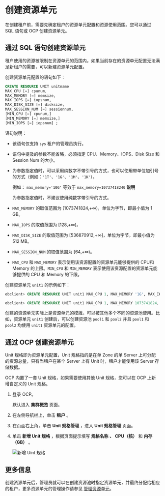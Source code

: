 创建资源单元 
===========================

在创建租户前，需要先确定租户的资源单元配置和资源使用范围。您可以通过 SQL 语句或 OCP 创建资源单元。

通过 SQL 语句创建资源单元 
------------------------------------

租户使用的资源被限制在资源单元的范围内，如果当前存在的资源单元配置无法满足新租户的需要，可以新建资源单元配置。

创建资源单元配置的语句如下：

```sql
CREATE RESOURCE UNIT unitname 
MAX_CPU [=] cpunum, 
MAX_MEMORY [=] memsize, 
MAX_IOPS [=] iopsnum, 
MAX_DISK_SIZE [=] disksize, 
MAX_SESSION_NUM [=] sessionnum, 
[MIN_CPU [=] cpunum,]
[MIN_MEMORY [=] memsize,] 
[MIN_IOPS [=] iopsnum] ;
```



语句说明：

* 该语句仅支持 `sys` 租户的管理员执行。

  

* 语句中提及的参数不能省略，必须指定 CPU、Memory、IOPS、Disk Size 和 Session Num 的大小。

  

* 为参数指定值时，可以采用纯数字不带引号的方式，也可以使用带单位加引号的方式（例如：`'1T'`、`'1G'`、`'1M'`、`'1K'`）。

  例如： `max_memory='10G'` 等效于 `max_memory=10737418240`
  **说明**

  

  为参数指定值时，不建议使用纯数字带引号的方式。
  

* `MAX_MEMORY` 的取值范围为 \[1073741824,+∞)，单位为字节，即最小值为 1 GB。

  

* `MAX_IOPS` 的取值范围为 \[128,+∞)。

  

* `MAX_DISK_SIZE` 的取值范围为 \[536870912,+∞\]，单位为字节，即最小值为 512 MB。

  

* `MAX_SESSION_NUM` 的取值范围为 \[64,+∞)。

  

*
  `MAX_CPU` 和 `MAX_MEMORY` 表示使用该资源配置的资源单元能够提供的 CPU和 Memory 的上限。`MIN_CPU` 和 `MIN_MEMORY` 表示使用该资源配置的资源单元能够提供的 CPU 和 Memory 的下限。
  




创建资源单元 `unit1` 的示例如下：

```sql
obclient> CREATE RESOURCE UNIT unit1 MAX_CPU 1, MAX_MEMORY '1G', MAX_IOPS 128,MAX_DISK_SIZE '10G', MAX_SESSION_NUM 64, MIN_CPU=1, MIN_MEMORY='1G', MIN_IOPS=128;

obclient> CREATE RESOURCE UNIT unit1 MAX_CPU 1, MAX_MEMORY 1073741824, MAX_IOPS 128, MAX_DISK_SIZE 10737418240, MAX_SESSION_NUM 64, MIN_CPU=1, MIN_MEMORY=1073741824, MIN_IOPS=128;
```



创建的资源单元实际上是资源单元的模版。可以被其他多个不同的资源池使用。比如，资源单元 `unit1` 创建后，可以创建资源池 `pool1` 和 `pool2` 并且 `pool1` 和 `pool2` 均使用 `unit1` 资源单元的配置。

通过 OCP 创建资源单元 
----------------------------------

Unit 规格即为资源单元配置，Unit 规格指的是在单 Zone 的单 Server 上可分配的资源总量，只有当租户在某个 Server 上有 Unit 时，租户才能使用该 Server 存储数据。

OCP 内置了一套 Unit 规格，如果需要使用其他 Unit 规格，您可以在 OCP 上新增自定义的 Unit 规格。

1. 登录 OCP。

   默认进入 **集群概览** 页面。
   

2. 在左侧导航栏上，单击 **租户** 。

   

3. 在页面右上角，单击 **Unit 规格管理** ，进入 **Unit 规格管理** 页面。

   

4. 单击 **新增 Unit 规格** ，根据页面提示填写 **规格名称** **、** **CPU（核）** 和 **内存（GB）** 。

   ![新增 Uint 规格](https://help-static-aliyun-doc.aliyuncs.com/assets/img/zh-CN/5163442261/p275409.png)
   




更多信息 
-------------------------

创建资源单元后，管理员就可以在创建资源池时指定资源单元，并最终分配给相应的租户，更多资源单元的管理操作请参见 [管理资源单元](../3.manage-resources/3.manage-resource-units/)。
